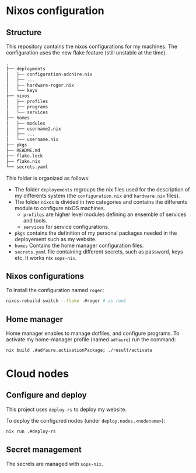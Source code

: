 # Nixos configuration

## Structure

This repository contains the nixos configurations for my machines.
The configuration uses the new flake feature (still unstable at the time).

```bash
.
├── deployments
│   ├── configuration-adchire.nix
│   ├── ...
│   ├── hardware-roger.nix
│   └── keys
├── nixos
│   ├── profiles
│   ├── programs
│   └── services
├── homes
│   ├── modules
│   ├── username2.nix
│   ├── ...
│   └── username.nix
├── pkgs
├── README.md
├── flake.lock
├── flake.nix
└── secrets.yaml
```

This folder is organized as follows:
- The folder `deployements` regroups the nix files used for the description of my differents system (the `configuration.nix` and `hardware.nix` files).
- The folder `nixos` is divided in two categories and contains the differents module to configure nixOS machines.
	- `profiles` are higher level modules defining an ensemble of services and tools.
	- `services` for service configurations.
- `pkgs` contains the definition of my personal packages needed in the deployement such as my website.
- `homes` Contains the home manager configuration files.
- `secrets.yaml` file containing different secrets, such as password, keys etc. It works nix `sops-nix`.

## Nixos configurations

To install the configuration named `roger`:

```bash
nixos-rebuild switch --flake .#roger # as root
```

## Home manager

Home manager enables to manage dotfiles, and configure programs.
To activate my home-manager profile (named `adfaure`) run the command:

```bash
nix build .#adfaure.activationPackage; ./result/activate
```

# Cloud nodes

## Configure and deploy

This project uses `deploy-rs` to deploy my website.

To deploy the configured nodes (under `deploy.nodes.<nodename>`):
```bash
nix run .#deploy-rs
```

## Secret management

The secrets are managed with `sops-nix`.
